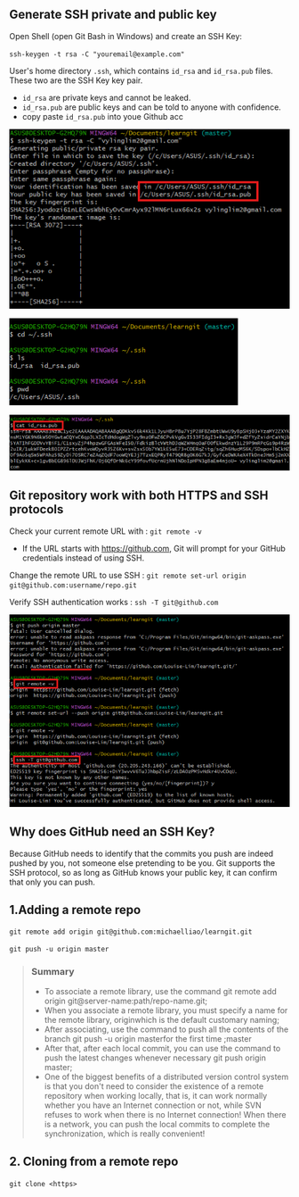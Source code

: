 ## Generate SSH private and public key

Open Shell (open Git Bash in Windows) and create an SSH Key:

`ssh-keygen -t rsa -C "youremail@example.com"`

User's home directory `.ssh`, which contains `id_rsa` and `id_rsa.pub` files. These two are the SSH Key key pair. 
- `id_rsa` are private keys and cannot be leaked. 
- `id_rsa.pub` are public keys and can be told to anyone with confidence.
- copy paste `id_rsa.pub` into youe Github acc

![img](/Git\image\Screenshot-2025-03-30-211709.png)

![img](/Git\image\Screenshot-2025-03-30-211942.png)

![img](/Git\image\Screenshot-2025-03-30-212250.png)


## Git repository work with both HTTPS and SSH protocols

Check your current remote URL with : `git remote -v`
- If the URL starts with https://github.com, Git will prompt for your GitHub credentials instead of using SSH.

Change the remote URL to use SSH : `git remote set-url origin git@github.com:username/repo.git`

Verify SSH authentication works : `ssh -T git@github.com`

![img](/Git\image\Screenshot-2025-03-30-224858.png)


## Why does GitHub need an SSH Key? 
Because GitHub needs to identify that the commits you push are indeed pushed by you, not someone else pretending to be you. Git supports the SSH protocol, so as long as GitHub knows your public key, it can confirm that only you can push.

## 1.Adding a remote repo
`git remote add origin git@github.com:michaelliao/learngit.git`

`git push -u origin master`


> ### Summary 
> - To associate a remote library, use the command git remote add origin git@server-name:path/repo-name.git;
> - When you associate a remote library, you must specify a name for the remote library, originwhich is the default customary naming;
> - After associating, use the command to push all the contents of the branch git push -u origin masterfor the first time ;master
> - After that, after each local commit, you can use the command to push the latest changes whenever necessary git push origin master;
> - One of the biggest benefits of a distributed version control system is that you don't need to consider the existence of a remote repository when working locally, that is, it can work normally whether you have an Internet connection or not, while SVN refuses to work when there is no Internet connection! When there is a network, you can push the local commits to complete the synchronization, which is really convenient!

## 2. Cloning from a remote repo
`git clone <https>`